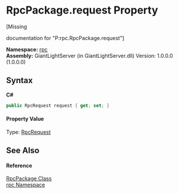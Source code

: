 # RpcPackage.request Property 
 

\[Missing <summary> documentation for "P:rpc.RpcPackage.request"\]

**Namespace:**&nbsp;<a href="75a73021-06d1-2fcd-54cc-2d189b274792">rpc</a><br />**Assembly:**&nbsp;GiantLightServer (in GiantLightServer.dll) Version: 1.0.0.0 (1.0.0.0)

## Syntax

**C#**<br />
``` C#
public RpcRequest request { get; set; }
```


#### Property Value
Type: <a href="44aedfae-ebe9-2f3e-69c1-48850e2dde04">RpcRequest</a>

## See Also


#### Reference
<a href="910beece-87c1-28c2-8183-8da26afd8281">RpcPackage Class</a><br /><a href="75a73021-06d1-2fcd-54cc-2d189b274792">rpc Namespace</a><br />